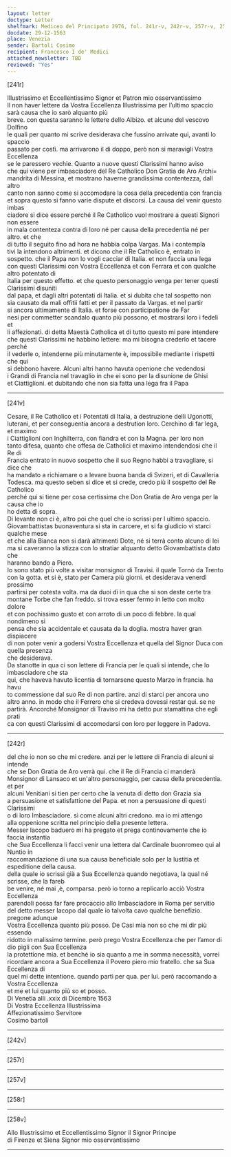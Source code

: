 ```yaml
---
layout: letter
doctype: Letter
shelfmark: Mediceo del Principato 2976, fol. 241r-v, 242r-v, 257r-v, 258r-v
docdate: 29-12-1563
place: Venezia
sender: Bartoli Cosimo
recipient: Francesco I de' Medici
attached_newsletter: TBD
reviewed: "Yes"
---
```


[241r]  
  
  
Illustrissimo et Eccellentissimo Signor et Patron mio osservantissimo  
Il non haver lettere da Vostra Eccellenza Illustrissima per l’ultimo spaccio sarà causa che io sarò alquanto più  
breve. con questa saranno le lettere dello Albizo. et alcune del vescovo Dolfino  
le quali per quanto mi scrive desiderava che fussino arrivate qui, avanti lo spaccio  
passato per costì. ma arrivarono il dì doppo, però non si maravigli Vostra Eccellenza  
se le paressero vechie. Quanto a nuove questi Clarissimi hanno aviso  
che qui viene per imbasciadore del Re Catholico Don Gratia de Aro Archi=  
mandrita di Messina, et mostrano haverne grandissima contentezza, dall altro  
canto non sanno come si accomodare la cosa della precedentia con francia  
et sopra questo si fanno varie dispute et discorsi. La causa del venir questo imbas  
ciadore si dice essere perché il Re Catholico vuol mostrare a questi Signori non essere  
in mala contenteza contra di loro né per causa della precedentia né per altro. et che  
di tutto il seguito fino ad hora ne habbia colpa Vargas. Ma i contempla  
tivi la intendono altrimenti. et dicono che il Re Catholico è, entrato in  
sospetto. che il Papa non lo vogli cacciar di Italia. et non faccia una lega  
con questi Clarissimi con Vostra Eccellenza et con Ferrara et con qualche altro potentato di  
Italia per questo effetto. et che questo personaggio venga per tener questi Clarissimi disuniti  
dal papa, et dagli altri potentati di Italia. et si dubita che tal sospetto non  
sia causato da mali offitii fatti et per il passato da Vargas. et nel partir  
si ancora ultimamente di Italia. et forse con participatione de Far  
nesi per commetter scandalo quanto più possono, et mostrarsi loro i fedeli et  
li affezionati. di detta Maestà Catholica et di tutto questo mi pare intendere  
che questi Clarissimi ne habbino lettere: ma mi bisogna crederlo et tacere perché  
il vederle o, intenderne più minutamente è, impossibile mediante i rispetti che qui  
si debbono havere. Alcuni altri hanno havuta openione che vedendosi  
i Grandi di Francia nel travaglio in che ei sono per la disunione de Ghisi  
et Ciattiglioni. et dubitando che non sia fatta una lega fra il Papa  
  
---  

[241v]  
  
  
Cesare, il Re Catholico et i Potentati di Italia, a destruzione delli Ugonotti,  
luterani, et per conseguentia ancora a destrution loro. Cerchino di far lega, et maximo  
i Ciattiglioni con Inghilterra, con fiandra et con la Magna. per loro non  
tanto difesa, quanto che offesa de Catholici et maximo intendendosi che il Re di  
Francia entrato in nuovo sospetto che il suo Regno habbi a travagliare, si dice che  
ha mandato a richiamare o a levare buona banda di Svizeri, et di Cavalleria  
Todesca. ma questo seben si dice et si crede, credo più il sospetto del Re Catholico  
perché qui si tiene per cosa certissima che Don Gratia de Aro venga per la causa che io  
ho detta di sopra.  
Di levante non ci è, altro poi che quel che io scrissi per l ultimo spaccio.  
Giovambattistas buonaventura si sta in carcere, et si fa giudicio vi starci qualche mese  
et che alla Bianca non si darà altrimenti Dote, né si terrà conto alcuno di lei  
ma si caveranno la stizza con lo stratiar alquanto detto Giovambattista dato che  
haranno bando a Piero.  
Io sono stato più volte a visitar monsignor di Travisi. il quale Tornò da Trento  
con la gotta. et si è, stato per Camera più giorni. et desiderava venerdì prossimo  
partirsi per cotesta volta. ma da duoi dì in qua che si son deste certe tra  
montane Torbe che fan freddo. si trova esser fermo in letto con molto dolore  
et con pochissimo gusto et con arroto di un poco di febbre. la qual nondimeno si  
pensa che sia accidentale et causata da la doglia. mostra haver gran dispiacere  
di non poter venir a godersi Vostra Eccellenza et quella del Signor Duca con quella presenza  
che desiderava.  
Da stanotte in qua ci son lettere di Francia per le quali si intende, che lo imbasciadore che sta  
qui, che haveva havuto licentia di tornarsene questo Marzo in francia. ha havu  
to commessione dal suo Re di non partire. anzi di starci per ancora uno  
altro anno. in modo che il Ferrero che si credeva dovessi restar qui. se ne  
partirà. Ancorché Monsignor di Traviso mi ha detto pur stamattina che egli prati  
ca con questi Clarissimi di accomodarsi con loro per leggere in Padova.  
  
---  

[242r]  
  
  
del che io non so che mi credere. anzi per le lettere di Francia di alcuni si intende  
che se Don Gratia de Aro verrà qui. che il Re di Francia ci manderà  
Monsignor di Lansaco et un'altro personaggio, per causa della precedentia. et per  
alcuni Venitiani si tien per certo che la venuta di detto don Grazia sia  
a persuasione et satisfattione del Papa. et non a persuasione di questi Clarissimi  
o di loro Imbasciadore. sì come alcuni altri credono. ma io mi attengo  
alla oppenione scritta nel principio della presente lettera.  
Messer Iacopo baduero mi ha pregato et prega continovamente che io faccia instantia  
che Sua Eccellenza li facci venir una lettera dal Cardinale buonromeo qui al Nuntio in  
raccomandazione di una sua causa beneficiale solo per la Iustitia et espeditione della causa.  
della quale io scrissi già a Sua Eccellenza quando negotiava, la qual né scrisse, che la fareb  
be venire, né mai ,è, comparsa. però io torno a replicarlo acciò Vostra Eccellenza  
parendoli possa far fare procaccio allo Imbasciadore in Roma per servitio  
del detto messer Iacopo dal quale io talvolta cavo qualche benefizio. pregone adunque  
Vostra Eccellenza quanto più posso. De Casi mia non so che mi dir più essendo  
ridotto in malissimo termine. però prego Vostra Eccellenza che per l’amor di dio pigli con Sua Eccellenza  
la protettione mia. et benché io sia quanto a me in somma necessità, vorrei  
ricordare ancora a Sua Eccellenza il Povero piero mio fratello. che sa Sua Eccellenza di  
quel mi dette intentione. quando partì per qua. per lui. però raccomando a Vostra Eccellenza  
et me et lui quanto più so et posso.  
Di Venetia alli .xxix di Dicembre 1563  
Di Vostra Eccellenza Illustrissima  
Affezionatissimo Servitore  
Cosimo bartoli  
  
---  

[242v]  
  
  
  
---  

[257r]  
  
  
  
---  

[257v]  
  
  
  
---  

[258r]  
  
  
  
---  

[258v]  
  
  
Allo Illustrissimo et Eccellentissimo Signor il Signor Principe  
di Firenze et Siena Signor mio osservantissimo  
  
---  

